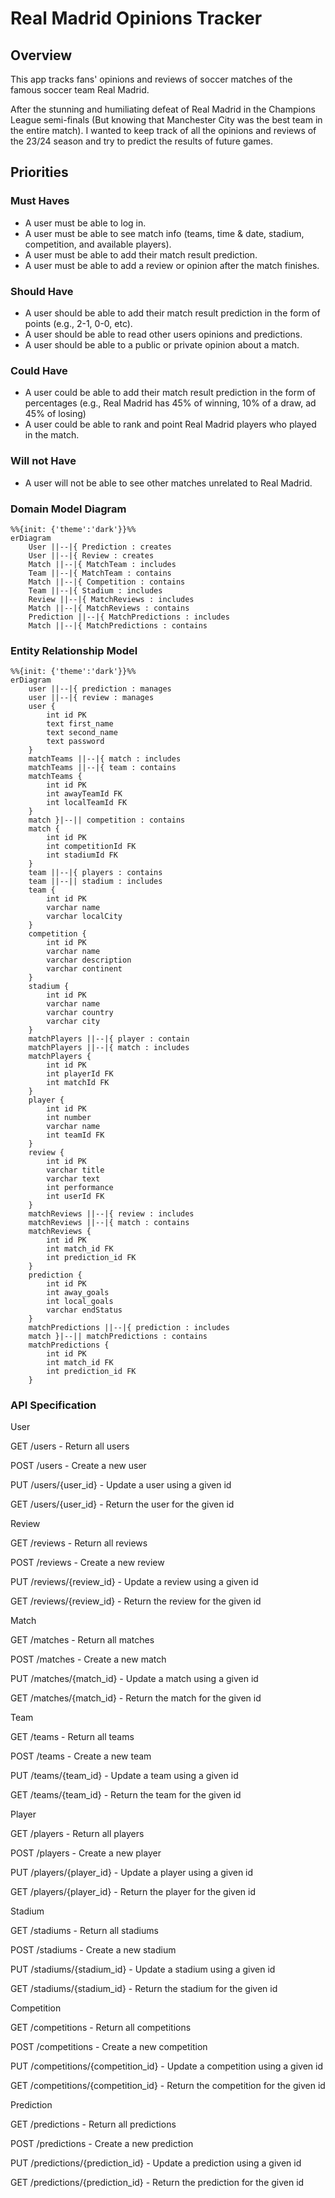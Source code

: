 # Real Madrid Opinions Tracker

## Overview
This app tracks fans' opinions and reviews of soccer matches of the famous soccer team Real Madrid.

After the stunning and humiliating defeat of Real Madrid in the Champions League semi-finals (But knowing that Manchester City was the best team in the entire match). I wanted to keep track of all the opinions and reviews of the 23/24 season and try to predict the results of future games.

## Priorities
### Must Haves
- A user must be able to log in.
- A user must be able to see match info (teams, time & date, stadium, competition, and available players).
- A user must be able to add their match result prediction.
- A user must be able to add a review or opinion after the match finishes.

### Should Have
- A user should be able to add their match result prediction in the form of points (e.g., 2-1, 0-0, etc).
- A user should be able to read other users opinions and predictions.
- A user should be able to a public or private opinion about a match.

### Could Have
- A user could be able to add their match result prediction in the form of percentages (e.g., Real Madrid has 45% of winning, 10% of a draw, ad 45% of losing)
- A user could be able to rank and point Real Madrid players who played in the match.

### Will not Have
- A user will not be able to see other matches unrelated to Real Madrid.

### Domain Model Diagram
```mermaid
%%{init: {'theme':'dark'}}%%
erDiagram
    User ||--|{ Prediction : creates
    User ||--|{ Review : creates
    Match ||--|{ MatchTeam : includes
    Team ||--|{ MatchTeam : contains
    Match ||--|{ Competition : contains
    Team ||--|{ Stadium : includes
    Review ||--|{ MatchReviews : includes
    Match ||--|{ MatchReviews : contains
    Prediction ||--|{ MatchPredictions : includes
    Match ||--|{ MatchPredictions : contains
```

### Entity Relationship Model
```mermaid
%%{init: {'theme':'dark'}}%%
erDiagram
    user ||--|{ prediction : manages
    user ||--|{ review : manages
    user {
        int id PK
        text first_name
        text second_name
        text password
    }
    matchTeams ||--|{ match : includes
    matchTeams ||--|{ team : contains
    matchTeams {
        int id PK
        int awayTeamId FK
        int localTeamId FK
    }
    match }|--|| competition : contains
    match {
        int id PK
        int competitionId FK
        int stadiumId FK
    }
    team ||--|{ players : contains
    team ||--|| stadium : includes
    team {
        int id PK
        varchar name
        varchar localCity
    }
    competition {
        int id PK
        varchar name
        varchar description
        varchar continent
    }
    stadium {
        int id PK
        varchar name
        varchar country
        varchar city
    }
    matchPlayers ||--|{ player : contain
    matchPlayers ||--|{ match : includes
    matchPlayers {
        int id PK
        int playerId FK
        int matchId FK
    }
    player {
        int id PK
        int number
        varchar name
        int teamId FK
    }
    review {
        int id PK
        varchar title
        varchar text
        int performance
        int userId FK
    }
    matchReviews ||--|{ review : includes
    matchReviews ||--|{ match : contains
    matchReviews {
        int id PK
        int match_id FK
        int prediction_id FK
    }
    prediction {
        int id PK
        int away_goals
        int local_goals
        varchar endStatus
    }
    matchPredictions ||--|{ prediction : includes
    match }|--|| matchPredictions : contains
    matchPredictions {
        int id PK
        int match_id FK
        int prediction_id FK
    }

```


### API Specification
User

GET /users - Return all users

POST /users - Create a new user

PUT /users/{user_id} - Update a user using a given id

GET /users/{user_id} - Return the user for the given id

Review

GET /reviews - Return all reviews

POST /reviews - Create a new review

PUT /reviews/{review_id} - Update a review using a given id

GET /reviews/{review_id} - Return the review for the given id

Match

GET /matches - Return all matches

POST /matches - Create a new match

PUT /matches/{match_id} - Update a match using a given id

GET /matches/{match_id} - Return the match for the given id

Team

GET /teams - Return all teams

POST /teams - Create a new team

PUT /teams/{team_id} - Update a team using a given id

GET /teams/{team_id} - Return the team for the given id

Player

GET /players - Return all players

POST /players - Create a new player

PUT /players/{player_id} - Update a player using a given id

GET /players/{player_id} - Return the player for the given id

Stadium

GET /stadiums - Return all stadiums

POST /stadiums - Create a new stadium

PUT /stadiums/{stadium_id} - Update a stadium using a given id

GET /stadiums/{stadium_id} - Return the stadium for the given id

Competition

GET /competitions - Return all competitions

POST /competitions - Create a new competition

PUT /competitions/{competition_id} - Update a competition using a given id

GET /competitions/{competition_id} - Return the competition for the given id

Prediction

GET /predictions - Return all predictions

POST /predictions - Create a new prediction

PUT /predictions/{prediction_id} - Update a prediction using a given id

GET /predictions/{prediction_id} - Return the prediction for the given id

